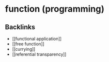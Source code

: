 # function (programming)



<a id="org1c41a44"></a>

## Backlinks

-   [[functional application]]
-   [[free function]]
-   [[currying]]
-   [[referential transparency]]
